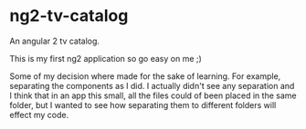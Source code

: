 # ng2-tv-catalog
An angular 2 tv catalog. 

This is my first ng2 application so go easy on me ;)

Some of my decision where made for the sake of learning.
For example, separating the components as I did.
I actually didn't see any separation and I think that in an app this small, all the files could of been placed in the same folder,
but I wanted to see how separating them to different folders will effect my code.

